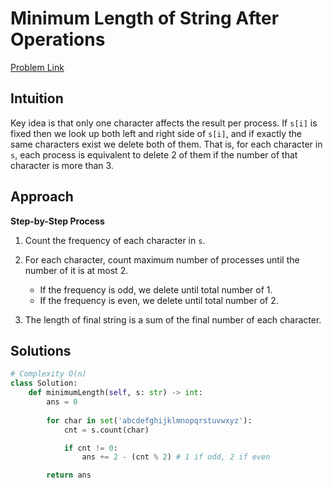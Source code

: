 **Minimum Length of String After Operations**
=
[Problem Link](https://leetcode.com/problems/minimum-length-of-string-after-operations/description)

## Intuition
Key idea is that only one character affects the result per process. If `s[i]` is fixed then we look up both left and
right side of `s[i]`, and if exactly the same characters exist we delete both of them.
That is, for each character in `s`, each process is equivalent to delete 2 of them if the number of that character is more than 3.

## Approach
**Step-by-Step Process**

1. Count the frequency of each character in `s`.
  
2. For each character, count maximum number of processes until the number of it is at most 2.
    - If the frequency is odd, we delete until total number of 1.
    - If the frequency is even, we delete until total number of 2.

3. The length of final string is a sum of the final number of each character.
  
## Solutions
```python
# Complexity O(n)
class Solution:
    def minimumLength(self, s: str) -> int:
        ans = 0
        
        for char in set('abcdefghijklmnopqrstuvwxyz'):
            cnt = s.count(char)

            if cnt != 0:
                ans += 2 - (cnt % 2) # 1 if odd, 2 if even

        return ans
```
